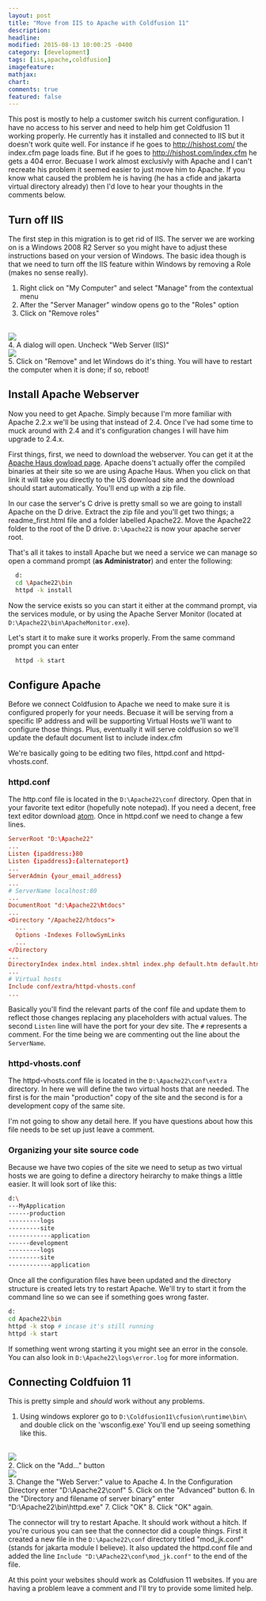 ```yaml
---
layout: post
title: "Move from IIS to Apache with Coldfusion 11"
description:
headline:
modified: 2015-08-13 10:00:25 -0400
category: [development]
tags: [iis,apache,coldfusion]
imagefeature:
mathjax:
chart:
comments: true
featured: false
---
```

This post is mostly to help a customer switch his current configuration.  I have no access to his server and need to help him get Coldfusion 11 working properly.  He currently has it installed and connected to IIS but it doesn't work quite well.  For instance if he goes to http://hishost.com/ the index.cfm page loads fine.  But if he goes to http://hishost.com/index.cfm he gets a 404 error.  Becuase I work almost exclusivly with Apache and I can't recreate his problem it seemed easier to just move him to Apache.  If you know what caused the problem he is having (he has a cfide and jakarta virtual directory already) then I'd love to hear your thoughts in the comments below.

## Turn off IIS
The first step in this migration is to get rid of IIS.  The server we are working on is a Windows 2008 R2 Server so you might have to adjust these instructions based on your version of Windows.  The basic idea though is that we need to turn off the IIS feature within Windows by removing a Role (makes no sense really).

1. Right click on "My Computer" and select "Manage" from the contextual menu
2. After the "Server Manager" window opens go to the "Roles" option
3. Click on "Remove roles"
  <br />
  <img src="/images/move-from-iis-to-apache/remove-role.png" />
  <br />
4. A dialog will open. Uncheck "Web Server (IIS)"
<br />
<img src="/images/move-from-iis-to-apache/web-server-role.png" />
<br />
5. Click on "Remove" and let Windows do it's thing.  You will have to restart the computer when it is done; if so, reboot!

## Install Apache Webserver
Now you need to get Apache.  Simply because I'm more familiar with Apache 2.2.x we'll be using that instead of 2.4.  Once I've had some time to muck around with 2.4 and it's configuration changes I will have him upgrade to 2.4.x.

First things, first, we need to download the webserver.  You can get it at the [Apache Haus dowload page](http://www.apachehaus.com/cgi-bin/download.plx?dli=NZEZHRWaNFzTE50KXREbMBlVOpkVFVFdiZlQD9UQxcgi). Apache doens't actually offer the compiled binaries at their site so we are using Apache Haus.  When you click on that link it will take you directly to the US download site and the download should start automatically. You'll end up with a zip file.  

In our case the server's C drive is pretty small so we are going to install Apache on the D drive.  Extract the zip file and you'll get two things; a readme_first.html file and a folder labelled Apache22.  Move the Apache22 folder to the root of the D drive.  `D:\Apache22` is now your apache server root.

That's all it takes to install Apache but we need a service we can manage so open a command prompt (**as Administrator**) and enter the following:

```sh
  d:
  cd \Apache22\bin
  httpd -k install
```

Now the service exists so you can start it either at the command prompt, via the services module, or by using the Apache Server Monitor (located at `D:\Apache22\bin\ApacheMonitor.exe`).

Let's start it to make sure it works properly.  From the same command prompt you can enter

```sh
  httpd -k start
```

## Configure Apache
Before we connect Coldfusion to Apache we need to make sure it is configured properly for your needs.  Becuase it will be serving from a specific IP address and will be supporting Virtual Hosts we'll want to configure those things.  Plus, eventually it will serve coldfusion so we'll update the default document list to include index.cfm

We're basically going to be editing two files, httpd.conf and httpd-vhosts.conf.

### httpd.conf

The http.conf file is located in the `D:\Apache22\conf` directory.  Open that in your favorite text editor (hopefully note notepad).  If you need a decent, free text editor download [atom](http://atom.io).  Once in httpd.conf we need to change a few lines.

```conf
ServerRoot "D:\Apache22"
...
Listen {ipaddress:}80
Listen {ipaddress}:{alternateport}
...
ServerAdmin {your_email_address}
...
# ServerName localhost:80
...
DocumentRoot "d:\Apache22\htdocs"
...
<Directory "/Apache22/htdocs">
  ...
  Options -Indexes FollowSymLinks
  ...
</Directory
...
DirectoryIndex index.html index.shtml index.php default.htm default.html index.php index.cfm
...
# Virtual hosts
Include conf/extra/httpd-vhosts.conf
...
```

Basically you'll find the relevant parts of the conf file and update them to reflect those changes replacing any placeholders with actual values.  The second `Listen` line will have the port for your dev site.  The `#` represents a comment.  For the time being we are commenting out the line about the `ServerName`.

### httpd-vhosts.conf
The httpd-vhosts.conf file is located in the `D:\Apache22\conf\extra` directory.  In here we will define the two virtual hosts that are needed.  The first is for the main "production" copy of the site and the second is for a development copy of the same site.

I'm not going to show any detail here.  If you have questions about how this file needs to be set up just leave a comment.

### Organizing your site source code
Because we have two copies of the site we need to setup as two virtual hosts we are going to define a directory heirarchy to make things a little easier. It will look sort of like this:

```sh
d:\
---MyApplication
------production
---------logs
---------site
------------application
------development
---------logs
---------site
------------application
```

Once all the configuration files have been updated and the directory structure is created lets try to restart Apache.  We'll try to start it from the command line so we can see if something goes wrong faster.

```sh
d:
cd Apache22\bin
httpd -k stop # incase it's still running
httpd -k start
```
If something went wrong starting it you might see an error in the console. You can also look in `D:\Apache22\logs\error.log` for more information.


## Connecting Coldfuion 11
This is pretty simple and *should* work without any problems.  

1. Using windows explorer go to `D:\Coldfusion11\cfusion\runtime\bin\` and double click on the 'wsconfig.exe' You'll end up seeing something like this.
  <br />
  <img src="/images/move-from-iis-to-apache/wsconfig.png" style="float: left" />
  <br style="clear: both;">
2. Click on the "Add..." button
  <br />
  <img src="/images/move-from-iis-to-apache/add-webserver.png"/>
  <br />
3. Change the "Web Server:" value to Apache
4. In the Configuration Directory enter "D:\Apache22\conf"
5. Click on the "Advanced" button
6. In the "Directory and filename of server binary" enter "D:\Apache22\bin\httpd.exe"
7. Click "OK"
8. Click "OK" again.

The connector will try to restart Apache.  It should work without a hitch.  If you're curious you can see that the connector did a couple things.  First it created a new file in the `D:\Apache22\conf` directory titled "mod_jk.conf"  (stands for jakarta module I believe).  It also updated the httpd.conf file and added the line `Include "D:\APache22\conf\mod_jk.conf"` to the end of the file.

At this point your websites should work as Coldfusion 11 websites.  If you are having a problem leave a comment and I'll try to provide some limited help.
